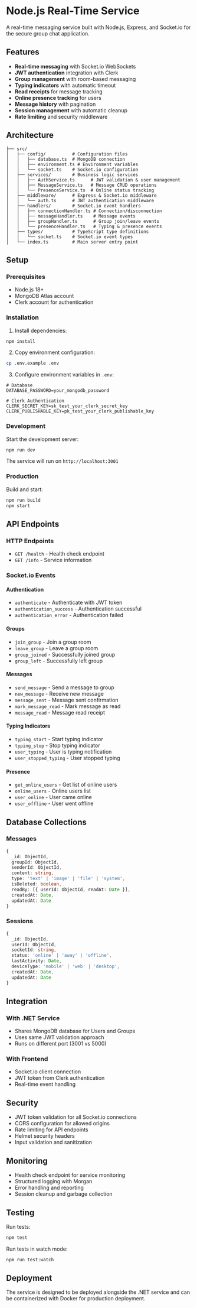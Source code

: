 # Node.js Real-Time Service

A real-time messaging service built with Node.js, Express, and Socket.io for the secure group chat application.

## Features

- **Real-time messaging** with Socket.io WebSockets
- **JWT authentication** integration with Clerk
- **Group management** with room-based messaging
- **Typing indicators** with automatic timeout
- **Read receipts** for message tracking
- **Online presence tracking** for users
- **Message history** with pagination
- **Session management** with automatic cleanup
- **Rate limiting** and security middleware

## Architecture

```
├── src/
│   ├── config/          # Configuration files
│   │   ├── database.ts  # MongoDB connection
│   │   ├── environment.ts # Environment variables
│   │   └── socket.ts    # Socket.io configuration
│   ├── services/        # Business logic services
│   │   ├── AuthService.ts      # JWT validation & user management
│   │   ├── MessageService.ts   # Message CRUD operations
│   │   └── PresenceService.ts  # Online status tracking
│   ├── middleware/      # Express & Socket.io middleware
│   │   └── auth.ts      # JWT authentication middleware
│   ├── handlers/        # Socket.io event handlers
│   │   ├── connectionHandler.ts # Connection/disconnection
│   │   ├── messageHandler.ts    # Message events
│   │   ├── groupHandler.ts      # Group join/leave events
│   │   └── presenceHandler.ts   # Typing & presence events
│   ├── types/           # TypeScript type definitions
│   │   └── socket.ts    # Socket.io event types
│   └── index.ts         # Main server entry point
```

## Setup

### Prerequisites

- Node.js 18+
- MongoDB Atlas account
- Clerk account for authentication

### Installation

1. Install dependencies:
```bash
npm install
```

2. Copy environment configuration:
```bash
cp .env.example .env
```

3. Configure environment variables in `.env`:
```env
# Database
DATABASE_PASSWORD=your_mongodb_password

# Clerk Authentication
CLERK_SECRET_KEY=sk_test_your_clerk_secret_key
CLERK_PUBLISHABLE_KEY=pk_test_your_clerk_publishable_key
```

### Development

Start the development server:
```bash
npm run dev
```

The service will run on `http://localhost:3001`

### Production

Build and start:
```bash
npm run build
npm start
```

## API Endpoints

### HTTP Endpoints

- `GET /health` - Health check endpoint
- `GET /info` - Service information

### Socket.io Events

#### Authentication
- `authenticate` - Authenticate with JWT token
- `authentication_success` - Authentication successful
- `authentication_error` - Authentication failed

#### Groups
- `join_group` - Join a group room
- `leave_group` - Leave a group room
- `group_joined` - Successfully joined group
- `group_left` - Successfully left group

#### Messages
- `send_message` - Send a message to group
- `new_message` - Receive new message
- `message_sent` - Message sent confirmation
- `mark_message_read` - Mark message as read
- `message_read` - Message read receipt

#### Typing Indicators
- `typing_start` - Start typing indicator
- `typing_stop` - Stop typing indicator
- `user_typing` - User is typing notification
- `user_stopped_typing` - User stopped typing

#### Presence
- `get_online_users` - Get list of online users
- `online_users` - Online users list
- `user_online` - User came online
- `user_offline` - User went offline

## Database Collections

### Messages
```typescript
{
  _id: ObjectId,
  groupId: ObjectId,
  senderId: ObjectId,
  content: string,
  type: 'text' | 'image' | 'file' | 'system',
  isDeleted: boolean,
  readBy: [{ userId: ObjectId, readAt: Date }],
  createdAt: Date,
  updatedAt: Date
}
```

### Sessions
```typescript
{
  _id: ObjectId,
  userId: ObjectId,
  socketId: string,
  status: 'online' | 'away' | 'offline',
  lastActivity: Date,
  deviceType: 'mobile' | 'web' | 'desktop',
  createdAt: Date,
  updatedAt: Date
}
```

## Integration

### With .NET Service
- Shares MongoDB database for Users and Groups
- Uses same JWT validation approach
- Runs on different port (3001 vs 5000)

### With Frontend
- Socket.io client connection
- JWT token from Clerk authentication
- Real-time event handling

## Security

- JWT token validation for all Socket.io connections
- CORS configuration for allowed origins
- Rate limiting for API endpoints
- Helmet security headers
- Input validation and sanitization

## Monitoring

- Health check endpoint for service monitoring
- Structured logging with Morgan
- Error handling and reporting
- Session cleanup and garbage collection

## Testing

Run tests:
```bash
npm test
```

Run tests in watch mode:
```bash
npm run test:watch
```

## Deployment

The service is designed to be deployed alongside the .NET service and can be containerized with Docker for production deployment.
